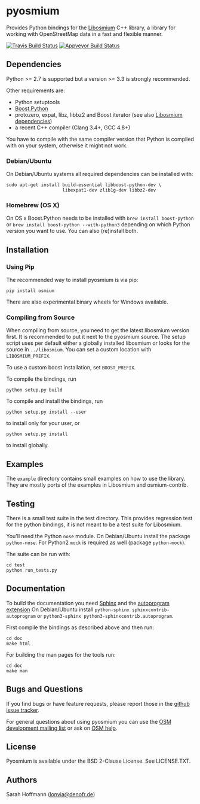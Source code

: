 # pyosmium

Provides Python bindings for the [Libosmium](https://github.com/osmcode/libosmium) C++
library, a library for working with OpenStreetMap data in a fast and flexible
manner.

[![Travis Build Status](https://api.travis-ci.org/osmcode/pyosmium.svg)](http://travis-ci.org/osmcode/pyosmium)
[![Appveyor Build Status](https://ci.appveyor.com/api/projects/status/github/osmcode/pyosmium?svg=true)](https://ci.appveyor.com/project/Mapbox/pyosmium)

## Dependencies

Python >= 2.7 is supported but a version >= 3.3 is strongly recommended.

Other requirements are:

 * Python setuptools
 * [Boost.Python](http://www.boost.org/doc/libs/1_56_0/libs/python/doc/index.html)
 * protozero, expat, libz, libbz2 and Boost iterator
   (see also [Libosmium dependencies](http://osmcode.org/libosmium/manual.html#dependencies))
 * a recent C++ compiler (Clang 3.4+, GCC 4.8+)

You have to compile with the same compiler version that Python is compiled with on
your system, otherwise it might not work.

### Debian/Ubuntu

On Debian/Ubuntu systems all required dependencies can be installed with:

    sudo apt-get install build-essential libboost-python-dev \
                         libexpat1-dev zlib1g-dev libbz2-dev

### Homebrew (OS X)

On OS x Boost.Python needs to be installed with
`brew install boost-python` or `brew install boost-python --with-python3`
depending on which Python version you want to use. You can also (re)install
both.

## Installation

### Using Pip

The recommended way to install pyosmium is via pip:

    pip install osmium

There are also experimental binary wheels for Windows available.

### Compiling from Source

When compiling from source, you need to get the latest libosmium version
first. It is recommended to put it next to the pyosmium source. The setup
script uses per default either a globally installed libosmium or
looks for the source in `../libosmium`. You can set a custom location with
`LIBOSMIUM_PREFIX`.

To use a custom boost installation, set `BOOST_PREFIX`.

To compile the bindings, run

    python setup.py build

To compile and install the bindings, run

    python setup.py install --user

to install only for your user, or

    python setup.py install

to install globally.


## Examples

The `example` directory contains small examples on how to use the library.
They are mostly ports of the examples in Libosmium and osmium-contrib.


## Testing

There is a small test suite in the test directory. This provides regression
test for the python bindings, it is not meant to be a test suite for Libosmium.

You'll need the Python `nose` module. On Debian/Ubuntu install the package
`python-nose`. For Python2 `mock` is required as well (package `python-mock`).

The suite can be run with:

    cd test
    python run_tests.py


## Documentation

To build the documentation you need [Sphinx](http://sphinx-doc.org/)
and the [autoprogram extension](https://pythonhosted.org/sphinxcontrib-autoprogram/)
On Debian/Ubuntu install `python-sphinx sphinxcontrib-autoprogram`
or `python3-sphinx python3-sphinxcontrib.autoprogram`.

First compile the bindings as described above and then run:

    cd doc
    make html

For building the man pages for the tools run:

    cd doc
    make man

## Bugs and Questions

If you find bugs or have feature requests, please report those in the
[github issue tracker](https://github.com/osmcode/pyosmium/issues/).

For general questions about using pyosmium you can use the
[OSM development mailing list](https://lists.openstreetmap.org/listinfo/dev)
or ask on [OSM help](https://help.openstreetmap.org/).

## License

Pyosmium is available under the BSD 2-Clause License. See LICENSE.TXT.

## Authors

Sarah Hoffmann (lonvia@denofr.de)

